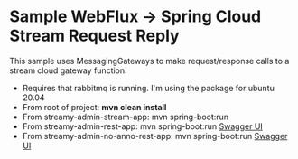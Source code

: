 # Sample WebFlux -> Spring Cloud Stream Request Reply

This sample uses MessagingGateways to make request/response calls to a stream cloud gateway function.
 
- Requires that rabbitmq is running. I'm using the package for ubuntu 20.04
- From root of project: **mvn clean install** 
- From streamy-admin-stream-app: mvn spring-boot:run
- From streamy-admin-rest-app: mvn spring-boot:run
[Swagger UI](http://localhost:8080/swagger-ui)
- From streamy-admin-no-anno-rest-app: mvn spring-boot:run
[Swagger UI](http://localhost:8080/swagger-ui)